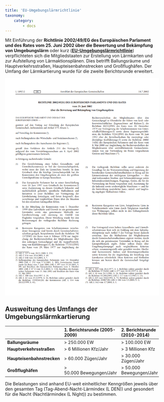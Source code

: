 ```yaml
---
title: 'EU-Umgebungslärmrichtlinie'
taxonomy:
    category:
        - docs
---
```

Mit Einführung der **Richtlinie 2002/49/EG des Europäischen Parlament und des Rates vom 25. Juni 2002 über die Bewertung und Bekämpfung von Umgebungslärm** oder kurz ([**EU-Umgebungslärmrichtlinie**](http://eur-lex.europa.eu/legal-content/DE/TXT/PDF/?uri=CELEX:32002L0049&from=DE)) verpflichteten sich die Mitgliedstaaten zur Erstellung von Lärmkarten und zur Aufstellung von Lärmaktionsplänen.
Dies betrifft Ballungsräume und Hauptverkehrsstraßen, Haupteisenbahnstrecken und Großflughäfen. Der Umfang der Lärmkartierung wurde für die zweite Berichtsrunde erweitert.

![Richtlinie 2002/49/EG](richtlinie.png)

## Ausweitung des Umfangs der Umgebungslärmkartierung  
|      | 1. Berichtsrunde (2005-2009) | 2. Berichtsrunde (2010-2014) |
| :------------- | :------------- | :------------- |
| **Ballungsräume** | >&nbsp;250.000&nbsp;EW | > 100.000 EW |
| **Hauptverkehrsstraßen** | >&nbsp;6&nbsp;Millionen&nbsp;Kfz/Jahr | > 3 Millionen Kfz|
| **Haupteisenbahnstrecken** | >&nbsp;60.000&nbsp;Zügen/Jahr | > 30.000 Zügen/Jahr |
| **Großflughäfen** | > 50.000&nbsp;Bewegungen/Jahr | > 50.000 Bewegungen/Jahr |


Die Belastungen sind anhand EU-weit einheitlicher Kenngrößen jeweils über den gesamten Tag (Tag-Abend-Nacht-Lärmindex (L DEN)) und gesondert für die Nacht (Nachtlärmindex (L Night)) zu bestimmen.
